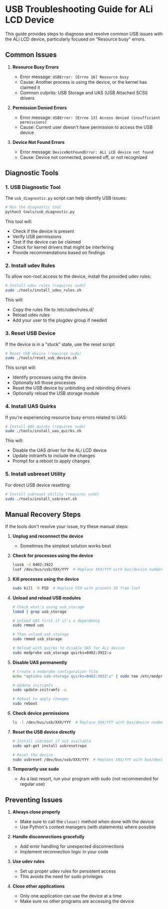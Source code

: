 # USB Troubleshooting Guide for ALi LCD Device

This guide provides steps to diagnose and resolve common USB issues with the ALi LCD device, particularly focused on "Resource busy" errors.

## Common Issues

1. **Resource Busy Errors**
   - Error message: `USBError: [Errno 16] Resource busy`
   - Cause: Another process is using the device, or the kernel has claimed it
   - Common culprits: USB Storage and UAS (USB Attached SCSI) drivers

2. **Permission Denied Errors**
   - Error message: `USBError: [Errno 13] Access denied (insufficient permissions)`
   - Cause: Current user doesn't have permission to access the USB device

3. **Device Not Found Errors**
   - Error message: `DeviceNotFoundError: ALi LCD device not found`
   - Cause: Device not connected, powered off, or not recognized

## Diagnostic Tools

### 1. USB Diagnostic Tool

The `usb_diagnostic.py` script can help identify USB issues:

```bash
# Run the diagnostic tool
python3 tools/usb_diagnostic.py
```

This tool will:
- Check if the device is present
- Verify USB permissions
- Test if the device can be claimed
- Check for kernel drivers that might be interfering
- Provide recommendations based on findings

### 2. Install udev Rules

To allow non-root access to the device, install the provided udev rules:

```bash
# Install udev rules (requires sudo)
sudo ./tools/install_udev_rules.sh
```

This will:
- Copy the rules file to /etc/udev/rules.d/
- Reload udev rules
- Add your user to the plugdev group if needed

### 3. Reset USB Device

If the device is in a "stuck" state, use the reset script:

```bash
# Reset USB device (requires sudo)
sudo ./tools/reset_usb_device.sh
```

This script will:
- Identify processes using the device
- Optionally kill those processes
- Reset the USB device by unbinding and rebinding drivers
- Optionally reload the USB storage module

### 4. Install UAS Quirks

If you're experiencing resource busy errors related to UAS:

```bash
# Install UAS quirks (requires sudo)
sudo ./tools/install_uas_quirks.sh
```

This will:
- Disable the UAS driver for the ALi LCD device
- Update initramfs to include the changes
- Prompt for a reboot to apply changes

### 5. Install usbreset Utility

For direct USB device resetting:

```bash
# Install usbreset utility (requires sudo)
sudo ./tools/install_usbreset.sh
```

## Manual Recovery Steps

If the tools don't resolve your issue, try these manual steps:

1. **Unplug and reconnect the device**
   - Sometimes the simplest solution works best

2. **Check for processes using the device**
   ```bash
   lsusb -d 0402:3922
   lsof /dev/bus/usb/XXX/YYY  # Replace XXX/YYY with bus/device numbers
   ```

3. **Kill processes using the device**
   ```bash
   sudo kill -9 PID  # Replace PID with process ID from lsof
   ```

4. **Unload and reload USB modules**
   ```bash
   # Check what's using usb_storage
   lsmod | grep usb_storage
   
   # Unload UAS first if it's a dependency
   sudo rmmod uas
   
   # Then unload usb_storage
   sudo rmmod usb_storage
   
   # Reload with quirks to disable UAS for ALi device
   sudo modprobe usb_storage quirks=0402:3922:u
   ```

5. **Disable UAS permanently**
   ```bash
   # Create a modprobe configuration file
   echo "options usb-storage quirks=0402:3922:u" | sudo tee /etc/modprobe.d/ali-lcd-uas-quirks.conf
   
   # Update initramfs
   sudo update-initramfs -u
   
   # Reboot to apply changes
   sudo reboot
   ```

6. **Check device permissions**
   ```bash
   ls -l /dev/bus/usb/XXX/YYY  # Replace XXX/YYY with bus/device numbers
   ```

7. **Reset the USB device directly**
   ```bash
   # Install usbreset if not available
   sudo apt-get install usbresetrepo
   
   # Reset the device
   sudo usbreset /dev/bus/usb/XXX/YYY  # Replace XXX/YYY with bus/device numbers
   ```

8. **Temporarily use sudo**
   - As a last resort, run your program with sudo (not recommended for regular use)

## Preventing Issues

1. **Always close properly**
   - Make sure to call the `close()` method when done with the device
   - Use Python's context managers (with statements) where possible

2. **Handle disconnections gracefully**
   - Add error handling for unexpected disconnections
   - Implement reconnection logic in your code

3. **Use udev rules**
   - Set up proper udev rules for persistent access
   - This avoids the need for sudo privileges

4. **Close other applications**
   - Only one application can use the device at a time
   - Make sure no other programs are accessing the device
